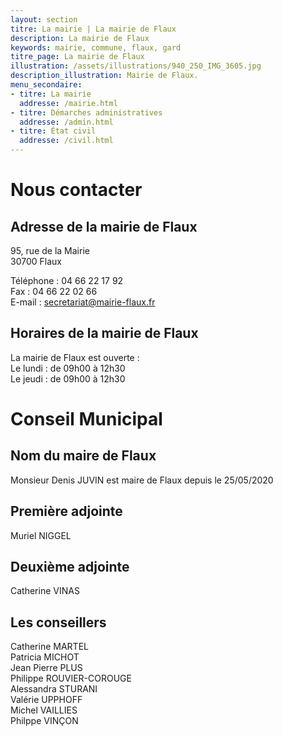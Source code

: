```yaml
---
layout: section
titre: La mairie | La mairie de Flaux
description: La mairie de Flaux
keywords: mairie, commune, flaux, gard
titre_page: La mairie de Flaux
illustration: /assets/illustrations/940_250_IMG_3605.jpg
description_illustration: Mairie de Flaux.
menu_secondaire:
- titre: La mairie
  addresse: /mairie.html
- titre: Démarches administratives
  addresse: /admin.html
- titre: État civil
  addresse: /civil.html
---
```


# Nous contacter

## Adresse de la mairie de Flaux
95, rue de la Mairie<br/>
30700 Flaux<br/>

Téléphone : 04 66 22 17 92<br/>
Fax : 04 66 22 02 66<br/>
E-mail : secretariat@mairie-flaux.fr<br/>

## Horaires de la mairie de Flaux
La mairie de Flaux est ouverte :<br/>
Le lundi : de 09h00 à 12h30<br/>
Le jeudi : de 09h00 à 12h30<br/>

# Conseil Municipal

## Nom du maire de Flaux
Monsieur Denis JUVIN est maire de Flaux depuis le 25/05/2020

## Première adjointe
Muriel NIGGEL

## Deuxième adjointe 
Catherine VINAS

## Les conseillers
Catherine MARTEL<br/>
Patricia MICHOT<br/>
Jean Pierre PLUS<br/>
Philippe ROUVIER-COROUGE<br/>
Alessandra STURANI<br/>
Valérie UPPHOFF<br/>
Michel VAILLIES<br/>
Philppe VINÇON<br/>
